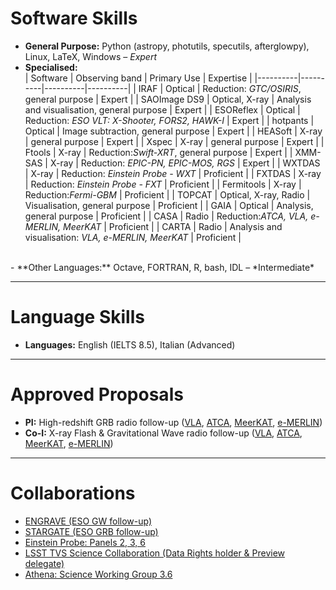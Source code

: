 # Software Skills

- **General Purpose:** Python (astropy, photutils, specutils, afterglowpy), Linux, LaTeX, Windows – *Expert*
- **Specialised:** <br>
| Software | Observing band | Primary Use | Expertise |
|----------|----------|----------|----------|
| IRAF  | Optical  | Reduction: _GTC/OSIRIS_, general purpose  | Expert  |
| SAOImage DS9  | Optical, X-ray  | Analysis and visualisation, general purpose  | Expert |
| ESOReflex | Optical  | Reduction: _ESO VLT: X-Shooter, FORS2, HAWK-I_  | Expert |
| hotpants | Optical  | Image subtraction, general purpose  | Expert |
| HEASoft | X-ray  | general purpose  | Expert |
| Xspec | X-ray  | general purpose | Expert |
| Ftools | X-ray  | Reduction:_Swift-XRT_, general purpose | Expert |
| XMM-SAS | X-ray  | Reduction: _EPIC-PN, EPIC-MOS, RGS_ | Expert |
| WXTDAS | X-ray | Reduction: _Einstein Probe - WXT_ | Proficient |
| FXTDAS | X-ray | Reduction: _Einstein Probe - FXT_ | Proficient |
| Fermitools | X-ray | Reduction:_Fermi-GBM_  | Proficient  |
| TOPCAT | Optical, X-ray, Radio  | Visualisation, general purpose  | Proficient |
| GAIA | Optical | Analysis, general purpose  | Proficient |
| CASA | Radio  | Reduction:_ATCA, VLA, e-MERLIN, MeerKAT_  | Proficient |
| CARTA | Radio  | Analysis and visualisation: _VLA, e-MERLIN, MeerKAT_  | Proficient |
<br>
- **Other Languages:** Octave, FORTRAN, R, bash, IDL – *Intermediate*

---

# Language Skills

- **Languages:** English (IELTS 8.5), Italian (Advanced)
 
---

# Approved Proposals

- **PI:** High-redshift GRB radio follow-up ([VLA](https://science.nrao.edu/facilities/vla), [ATCA](https://www.narrabri.atnf.csiro.au/), [MeerKAT](https://www.sarao.ac.za/science/meerkat/about-meerkat/), [e-MERLIN](https://www.e-merlin.ac.uk/))  
- **Co-I:** X-ray Flash & Gravitational Wave radio follow-up ([VLA](https://science.nrao.edu/facilities/vla), [ATCA](https://www.narrabri.atnf.csiro.au/), [MeerKAT](https://www.sarao.ac.za/science/meerkat/about-meerkat/), [e-MERLIN](https://www.e-merlin.ac.uk/))

---

# Collaborations

- [ENGRAVE (ESO GW follow-up)](http://www.engrave-eso.org/)
- [STARGATE (ESO GRB follow-up)](https://indico.in2p3.fr/event/25549/contributions/102089/attachments/66998/93846/Stargate.pdf)
- [Einstein Probe: Panels 2, 3, 6](https://ep.bao.ac.cn/ep/)
- [LSST TVS Science Collaboration (Data Rights holder & Preview delegate)](https://lsst-tvssc.github.io/)
- [Athena: Science Working Group 3.6](https://www.the-athena-x-ray-observatory.eu/en/athena-community)
